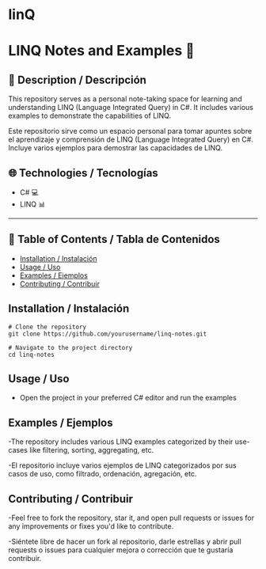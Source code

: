 # linQ
# LINQ Notes and Examples 📘

## 📝 Description / Descripción
This repository serves as a personal note-taking space for learning and understanding LINQ (Language Integrated Query) in C#. It includes various examples to demonstrate the capabilities of LINQ.

Este repositorio sirve como un espacio personal para tomar apuntes sobre el aprendizaje y comprensión de LINQ (Language Integrated Query) en C#. Incluye varios ejemplos para demostrar las capacidades de LINQ.

## 🌐 Technologies / Tecnologías
- C# 💻
- LINQ 📊
  
---

## 📜 Table of Contents / Tabla de Contenidos
- [Installation / Instalación](#installation--instalación)
- [Usage / Uso](#usage--uso)
- [Examples / Ejemplos](#examples--ejemplos)
- [Contributing / Contribuir](#contributing--contribuir)

## Installation / Instalación
```
# Clone the repository
git clone https://github.com/yourusername/linq-notes.git

# Navigate to the project directory
cd linq-notes
```
## Usage / Uso

- Open the project in your preferred C# editor and run the examples

## Examples / Ejemplos


-The repository includes various LINQ examples categorized by their use-cases like filtering, sorting, aggregating, etc.

-El repositorio incluye varios ejemplos de LINQ categorizados por sus casos de uso, como filtrado, ordenación, agregación, etc.

## Contributing / Contribuir

-Feel free to fork the repository, star it, and open pull requests or issues for any improvements or fixes you'd like to contribute.

-Siéntete libre de hacer un fork al repositorio, darle estrellas y abrir pull requests o issues para cualquier mejora o corrección que te gustaría contribuir.

